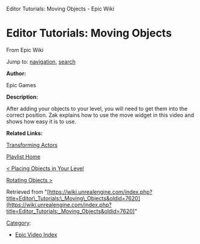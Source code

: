 Editor Tutorials: Moving Objects - Epic Wiki             

Editor Tutorials: Moving Objects
================================

From Epic Wiki

Jump to: [navigation](#mw-navigation), [search](#p-search)

  

**Author:**

Epic Games

**Description:**

After adding your objects to your level, you will need to get them into the correct position. Zak explains how to use the move widget in this video and shows how easy it is to use.

**Related Links:**

[Transforming Actors](https://docs.unrealengine.com/latest/INT/Engine/Actors/Transform/index.html)

[Playlist Home](/Category:Epic_Video_Playlists "Category:Epic Video Playlists")

[< Placing Objects in Your Level](/Editor_Tutorials:_Placing_Objects_in_Your_Level "Editor Tutorials: Placing Objects in Your Level")

[Rotating Objects >](/Editor_Tutorials:_Rotating_Objects "Editor Tutorials: Rotating Objects")

Retrieved from "[https://wiki.unrealengine.com/index.php?title=Editor\_Tutorials:\_Moving\_Objects&oldid=7620](https://wiki.unrealengine.com/index.php?title=Editor_Tutorials:_Moving_Objects&oldid=7620)"

[Category](/Special:Categories "Special:Categories"):

*   [Epic Video Index](/index.php?title=Category:Epic_Video_Index&action=edit&redlink=1 "Category:Epic Video Index (page does not exist)")